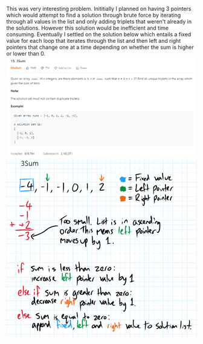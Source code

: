 This was very interesting problem. Inititially I planned on having 3 pointers which would attempt to find a solution through brute force by iterating through all values in the list and only adding triplets that weren't already in the solutions. However this solution would be inefficient and time consuming. Eventually I settled on the solution below which entails a fixed value for each loop that iterates through the list and then left and right pointers that change one at a time depending on whether the sum is higher or lower than 0. 
![](images/Problem.png)
![](images/Notes.png)
